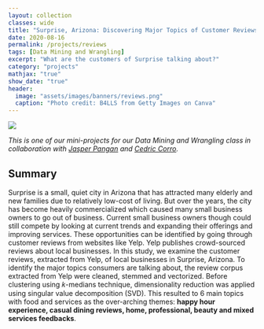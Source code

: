 ```yaml
---
layout: collection
classes: wide
title: "Surprise, Arizona: Discovering Major Topics of Customer Reviews"
date: 2020-08-16
permalink: /projects/reviews
tags: [Data Mining and Wrangling]
excerpt: "What are the customers of Surprise talking about?"
category: "projects"
mathjax: "true"
show_date: "true"
header:
  image: "assets/images/banners/reviews.png"
  caption: "Photo credit: B4LLS from Getty Images on Canva"
---
```


[![](https://img.shields.io/badge/Github-View_HTML-181717?logo=github)](https://nicoleobrero.github.io/dataproj/reviews.html)

*This is one of our mini-projects for our Data Mining and Wrangling class in collaboration with [Jasper Pangan](https://www.linkedin.com/in/jasperkristianpangan/) and [Cedric Corro](https://www.linkedin.com/in/ec-corro/).*

## Summary

Surprise is a small, quiet city in Arizona that has attracted many elderly and new families due to relatively low-cost of living. But over the years, the city has become heavily commercialized which caused many small business owners to go out of business. Current small business owners though could still compete by looking at current trends and expanding their offerings and improving services. These opportunities can be identified by going through customer reviews from websites like Yelp. Yelp publishes crowd-sourced reviews about local businesses. In this study, we examine the customer reviews, extracted from Yelp, of local businesses in Surprise, Arizona. To identify the major topics consumers are talking about, the review corpus extracted from Yelp were cleaned, stemmed and vectorized. Before clustering using 𝑘-medians technique, dimensionality reduction was applied using singular value decomposition (SVD). This resulted to 6 main topics with food and services as the over-arching themes: **happy hour experience, casual dining reviews, home, professional, beauty and mixed services feedbacks**.